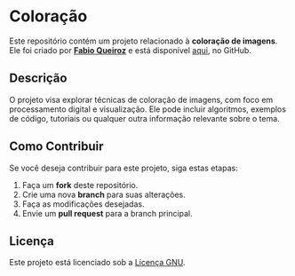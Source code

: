 # Coloração

Este repositório contém um projeto relacionado à **coloração de imagens**. Ele foi criado por [**Fabio Queiroz**](https://github.com/fabioqueiroz1415) e está disponível [aqui](https://github.com/fabioqueiroz1415/coloracao), no GitHub.

## Descrição

O projeto visa explorar técnicas de coloração de imagens, com foco em processamento digital e visualização. Ele pode incluir algoritmos, exemplos de código, tutoriais ou qualquer outra informação relevante sobre o tema.

## Como Contribuir

Se você deseja contribuir para este projeto, siga estas etapas:

1. Faça um **fork** deste repositório.
2. Crie uma nova **branch** para suas alterações.
3. Faça as modificações desejadas.
4. Envie um **pull request** para a branch principal.

## Licença

Este projeto está licenciado sob a [Licença GNU](https://github.com/fabioqueiroz1415/coloracao/blob/main/LICENSE).
